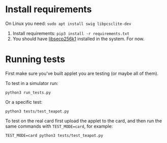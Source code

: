 # Install requirements

On Linux you need: `sudo apt install swig libpcsclite-dev`

1. Install requirements: `pip3 install -r requirements.txt`
2. You should have [libsecp256k1](https://github.com/bitcoin-core/secp256k1) installed in the system. For now.


# Running tests

First make sure you've built applet you are testing (or maybe all of them).

To test in a simulator run:

```
python3 run_tests.py
```

Or a specific test:

```
python3 tests/test_teapot.py
```

To test on the real card first upload the applet to the card, and then run the same commands with `TEST_MODE=card`, for example:

```
TEST_MODE=card python3 tests/test_teapot.py
```
